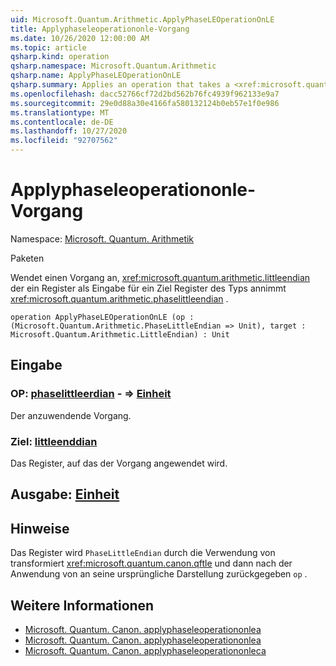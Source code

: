 ```yaml
---
uid: Microsoft.Quantum.Arithmetic.ApplyPhaseLEOperationOnLE
title: Applyphaseleoperationonle-Vorgang
ms.date: 10/26/2020 12:00:00 AM
ms.topic: article
qsharp.kind: operation
qsharp.namespace: Microsoft.Quantum.Arithmetic
qsharp.name: ApplyPhaseLEOperationOnLE
qsharp.summary: Applies an operation that takes a <xref:microsoft.quantum.arithmetic.littleendian> register as input on a target register of type <xref:microsoft.quantum.arithmetic.phaselittleendian>.
ms.openlocfilehash: dacc52766cf72d2bd562b76fc4939f962133e9a7
ms.sourcegitcommit: 29e0d88a30e4166fa580132124b0eb57e1f0e986
ms.translationtype: MT
ms.contentlocale: de-DE
ms.lasthandoff: 10/27/2020
ms.locfileid: "92707562"
---
```

# <a name="applyphaseleoperationonle-operation"></a>Applyphaseleoperationonle-Vorgang

Namespace: [Microsoft. Quantum. Arithmetik](xref:Microsoft.Quantum.Arithmetic)

Paketen [](https://nuget.org/packages/)


Wendet einen Vorgang an, <xref:microsoft.quantum.arithmetic.littleendian> der ein Register als Eingabe für ein Ziel Register des Typs annimmt <xref:microsoft.quantum.arithmetic.phaselittleendian> .

```qsharp
operation ApplyPhaseLEOperationOnLE (op : (Microsoft.Quantum.Arithmetic.PhaseLittleEndian => Unit), target : Microsoft.Quantum.Arithmetic.LittleEndian) : Unit
```


## <a name="input"></a>Eingabe

### <a name="op--phaselittleendian--unit"></a>OP: [phaselittleerdian](xref:Microsoft.Quantum.Arithmetic.PhaseLittleEndian) - => [Einheit](xref:microsoft.quantum.lang-ref.unit) 

Der anzuwendende Vorgang.


### <a name="target--littleendian"></a>Ziel: [littleenddian](xref:Microsoft.Quantum.Arithmetic.LittleEndian)

Das Register, auf das der Vorgang angewendet wird.



## <a name="output--unit"></a>Ausgabe: [Einheit](xref:microsoft.quantum.lang-ref.unit)



## <a name="remarks"></a>Hinweise

Das Register wird `PhaseLittleEndian` durch die Verwendung von transformiert <xref:microsoft.quantum.canon.qftle> und dann nach der Anwendung von an seine ursprüngliche Darstellung zurückgegeben `op` .

## <a name="see-also"></a>Weitere Informationen

- [Microsoft. Quantum. Canon. applyphaseleoperationonlea](xref:Microsoft.Quantum.Canon.ApplyPhaseLEOperationonLEA)
- [Microsoft. Quantum. Canon. applyphaseleoperationonlea](xref:Microsoft.Quantum.Canon.ApplyPhaseLEOperationonLEA)
- [Microsoft. Quantum. Canon. applyphaseleoperationonleca](xref:Microsoft.Quantum.Canon.ApplyPhaseLEOperationonLECA)